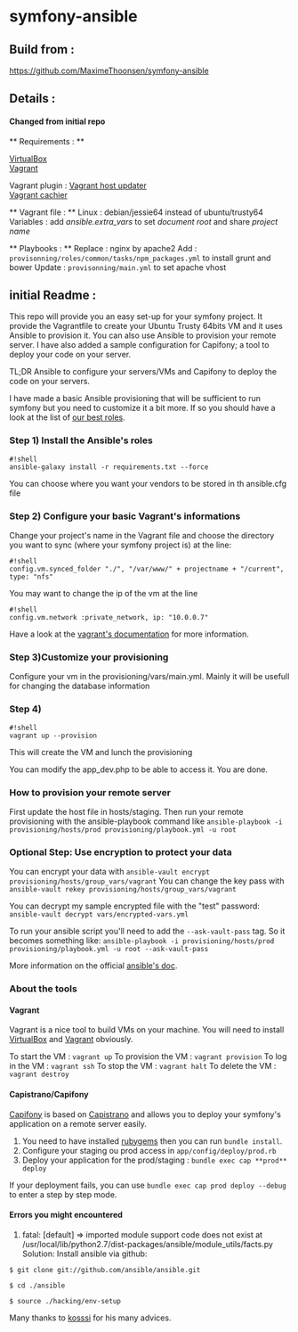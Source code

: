 symfony-ansible
===============

## Build from : ##

https://github.com/MaximeThoonsen/symfony-ansible

## Details : ##

#### Changed from initial repo ####

** Requirements : **

[VirtualBox](https://www.virtualbox.org/)   
[Vagrant](https://www.vagrantup.com/)   

Vagrant plugin :
[Vagrant host updater](https://github.com/cogitatio/vagrant-hostsupdater)    
[Vagrant cachier](https://github.com/fgrehm/vagrant-cachier)   

** Vagrant file : **
Linux : debian/jessie64 instead of ubuntu/trusty64     
Variables : add *ansible.extra_vars* to set *document root* and share *project name*

** Playbooks : **
Replace : nginx by apache2
Add : `provisonning/roles/common/tasks/npm_packages.yml` to install grunt and bower
Update : `provisonning/main.yml` to set apache vhost



## initial Readme : ##

This repo will provide you an easy set-up for your symfony project.
It provide the Vagrantfile to create your Ubuntu Trusty 64bits VM and it uses Ansible to provision it.
You can also use Ansible to provision your remote server.
I have also added a sample configuration for Capifony; a tool to deploy your code on your server.

TL;DR Ansible to configure your servers/VMs and Capifony to deploy the code on your servers.

I have made a basic Ansible provisioning that will be sufficient to run symfony but you need to customize it a bit more.
If so you should have a look at the list of [our best roles](https://github.com/theodo/list-ansible-roles/blob/master/README.md).

### Step 1) Install the Ansible's roles ###
```
#!shell
ansible-galaxy install -r requirements.txt --force
```

You can choose where you want your vendors to be stored in th ansible.cfg file

### Step 2) Configure your basic Vagrant's informations ###

Change your project's name in the Vagrant file and choose the directory you want to sync (where your symfony project is) at the line:
```
#!shell
config.vm.synced_folder "./", "/var/www/" + projectname + "/current", type: "nfs"
```


You may want to change the ip of the vm at the line
```
#!shell
config.vm.network :private_network, ip: "10.0.0.7"
```

Have a look at the [vagrant's documentation](https://docs.vagrantup.com/v2/provisioning/ansible.html) for more information.
### Step 3)Customize your provisioning ###

Configure your vm in the provisioning/vars/main.yml. Mainly it will be usefull for changing the database information

### Step 4) ###
```
#!shell
vagrant up --provision
```

This will create the VM and lunch the provisioning

You can modify the app_dev.php to be able to access it.
You are done.

### How to provision your remote server ###
First update the host file in hosts/staging.
Then run your remote provisioning with the ansible-playbook command like `ansible-playbook -i provisioning/hosts/prod provisioning/playbook.yml -u root`

### Optional Step: Use encryption to protect your data ###
You can encrypt your data with `ansible-vault encrypt provisioning/hosts/group_vars/vagrant`
You can change the key pass with `ansible-vault rekey provisioning/hosts/group_vars/vagrant`

You can decrypt my sample encrypted file with the "test" password:
`ansible-vault decrypt vars/encrypted-vars.yml`

To run your ansible script you'll need to add the `--ask-vault-pass` tag.
So it becomes something like: `ansible-playbook -i provisioning/hosts/prod provisioning/playbook.yml -u root --ask-vault-pass`

More information on the official [ansible's doc](http://docs.ansible.com/playbooks_vault.html).

### About the tools ###
#### Vagrant ####
Vagrant is a nice tool to build VMs on your machine.
You will need to install [VirtualBox](https://www.virtualbox.org/wiki/Downloads) and [Vagrant](https://www.vagrantup.com/downloads.html) obviously.

To start the VM : `vagrant up`
To provision the VM : `vagrant provision`
To log in the VM : `vagrant ssh`
To stop the VM : `vagrant halt`
To delete the VM : `vagrant destroy`

#### Capistrano/Capifony ####
[Capifony](http://capifony.org/) is based on [Capistrano](http://capistranorb.com/) and allows you to deploy your symfony's application on a remote server easily.
1) You need to have installed [rubygems](https://rubygems.org/pages/download) then you can run `bundle install`.
2) Configure your staging ou prod access in `app/config/deploy/prod.rb`
3) Deploy your application for the prod/staging : `bundle exec cap **prod** deploy`

If your deployment fails, you can use `bundle exec cap prod deploy --debug` to enter a step by step mode.

#### Errors you might encountered ####

1) fatal: [default] => imported module support code does not exist at /usr/local/lib/python2.7/dist-packages/ansible/module_utils/facts.py
Solution:
Install ansible via github:

`$ git clone git://github.com/ansible/ansible.git`

`$ cd ./ansible`

`$ source ./hacking/env-setup`

Many thanks to [kosssi](https://github.com/kosssi) for his many advices.